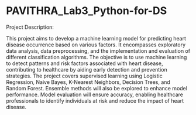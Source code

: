 # PAVITHRA_Lab3_Python-for-DS

Project Description:

This project aims to develop a machine learning model for predicting heart disease occurrence based on various factors. It encompasses exploratory data analysis, data preprocessing, and the implementation and evaluation of different classification algorithms. The objective is to use machine learning to detect patterns and risk factors associated with heart disease, contributing to healthcare by aiding early detection and prevention strategies. The project covers supervised learning using Logistic Regression, Naive Bayes, K-Nearest Neighbors, Decision Trees, and Random Forest. Ensemble methods will also be explored to enhance model performance. Model evaluation will ensure accuracy, enabling healthcare professionals to identify individuals at risk and reduce the impact of heart disease.
